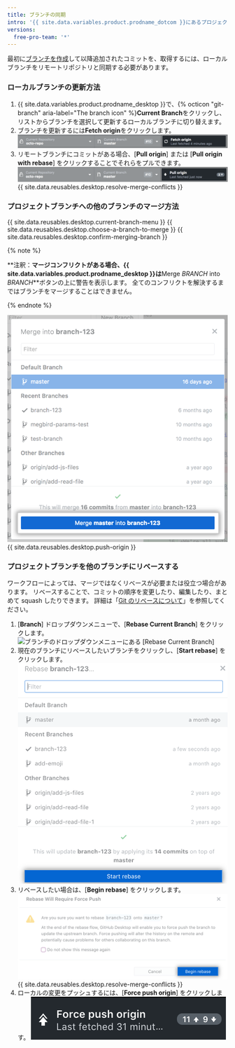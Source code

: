 ```yaml
---
title: ブランチの同期
intro: '{{ site.data.variables.product.prodname_dotcom }}にあるプロジェクトにコミットをプッシュしていくと、ローカルコピーをリモートリポジトリと同期させることができます。'
versions:
  free-pro-team: '*'
---
```


最初に[ブランチを作成](/desktop/guides/contributing-to-projects/managing-branches)して以降追加されたコミットを、取得するには、ローカルブランチをリモートリポジトリと同期する必要があります。

### ローカルブランチの更新方法

1. {{ site.data.variables.product.prodname_desktop }}で、{% octicon "git-branch" aria-label="The branch icon" %}**Current Branch**をクリックし、リストからブランチを選択して更新するローカルブランチに切り替えます。
2. ブランチを更新するには**Fetch origin**をクリックします。 ![Fetch originボタン](/assets/images/help/desktop/fetch-button.png)
3. リモートブランチにコミットがある場合、[**Pull origin**] または [**Pull origin with rebase**] をクリックすることでそれらをプルできます。 ![[Pull origin] ボタン](/assets/images/help/desktop/pull-button.png)
{{ site.data.reusables.desktop.resolve-merge-conflicts }}

### プロジェクトブランチへの他のブランチのマージ方法

{{ site.data.reusables.desktop.current-branch-menu }}
{{ site.data.reusables.desktop.choose-a-branch-to-merge }}
{{ site.data.reusables.desktop.confirm-merging-branch }}

   {% note %}

   **注釈：**マージコンフリクトがある場合、{{ site.data.variables.product.prodname_desktop }}は**Merge <em>BRANCH</em> into <em>BRANCH</em>**ボタンの上に警告を表示します。 全てのコンフリクトを解決するまではブランチをマージすることはできません。

   {% endnote %}

   ![Mergeボタン](/assets/images/help/desktop/merge-branch-button.png)
{{ site.data.reusables.desktop.push-origin }}

### プロジェクトブランチを他のブランチにリベースする
ワークフローによっては、マージではなくリベースが必要または役立つ場合があります。 リベースすることで、コミットの順序を変更したり、編集したり、まとめて squash したりできます。 詳細は「[Git のリベースについて](/articles/about-git-rebase)」を参照してください。

1. [**Branch**] ドロップダウンメニューで、[**Rebase Current Branch**] をクリックします。 ![ブランチのドロップダウンメニューにある [Rebase Current Branch]](/assets/images/help/desktop/rebase-current-branch.png)
2. 現在のブランチにリベースしたいブランチをクリックし、[**Start rebase**] をクリックします。 ![[Start rebase] ボタン](/assets/images/help/desktop/start-rebase-button.png)
3. リベースしたい場合は、[**Begin rebase**] をクリックします。 ![[Begin rebase] ボタン](/assets/images/help/desktop/begin-rebase-button.png)
{{ site.data.reusables.desktop.resolve-merge-conflicts }}
4. ローカルの変更をプッシュするには、[**Force push origin**] をクリックします。 ![[Force push origin]](/assets/images/help/desktop/force-push-origin.png)
